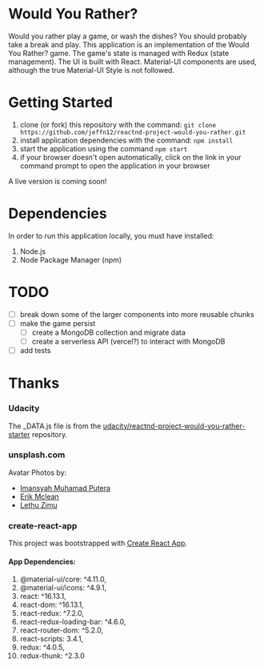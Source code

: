 # Would You Rather?

Would you rather play a game, or wash the dishes? You should probably take a break and play. This application is an implementation of the Would You Rather? game. The game's state is managed with Redux (state management). The UI is built with React. Material-UI components are used, although the true Material-UI Style is not followed.

# Getting Started

1. clone (or fork) this repository with the command: `git clone https://github.com/jeffn12/reactnd-project-would-you-rather.git`
2. install application dependencies with the command: `npm install`
3. start the application using the command `npm start`
4. if your browser doesn't open automatically, click on the link in your command prompt to open the application in your browser

A live version is coming soon!

# Dependencies

In order to run this application locally, you must have installed:

1. Node.js
2. Node Package Manager (npm)

# TODO

- [ ] break down some of the larger components into more reusable chunks
- [ ] make the game persist
  - [ ] create a MongoDB collection and migrate data
  - [ ] create a serverless API (vercel?) to interact with MongoDB
- [ ] add tests

# Thanks

### Udacity

The \_DATA.js file is from the [udacity/reactnd-project-would-you-rather-starter](https://github.com/udacity/reactnd-project-would-you-rather-starter) repository.

### unsplash.com

Avatar Photos by:

- [Imansyah Muhamad Putera](https://unsplash.com/@imansyahmp)
- [Erik Mclean](https://unsplash.com/@introspectivedsgn)
- [Lethu Zimu](https://unsplash.com/@void_design)

### create-react-app

This project was bootstrapped with [Create React App](https://github.com/facebook/create-react-app).

#### App Dependencies:

1. @material-ui/core: ^4.11.0,
2. @material-ui/icons: ^4.9.1,
3. react: ^16.13.1,
4. react-dom: ^16.13.1,
5. react-redux: ^7.2.0,
6. react-redux-loading-bar: ^4.6.0,
7. react-router-dom: ^5.2.0,
8. react-scripts: 3.4.1,
9. redux: ^4.0.5,
10. redux-thunk: ^2.3.0
